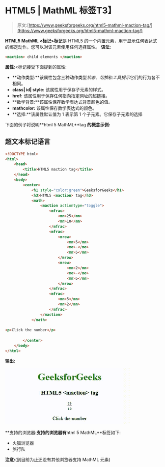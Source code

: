 # HTML5 | MathML <maction>标签</maction>T3】

> 原文:[https://www.geeksforgeeks.org/html5-mathml-maction-tag/](https://www.geeksforgeeks.org/html5-mathml-maction-tag/)

**HTML5 MathML <标记>标记**是 HTML5 的一个内置元素，用于显示任何表达式的绑定动作。您可以对该元素使用任何选择属性。
**语法:**

```html
<maction> child elements </maction> 
```

**属性:**<标记接受下面提到的属性:

*   **动作类型:**该属性包含三种动作类型*状态*、*切换*和*工具提示*它们的行为各不相同。
*   **class| id| style:** 该属性用于保存子元素的样式。
*   **href:** 该属性用于保存任何指向指定网址的超链接。
*   **数学背景:**该属性保存数学表达式背景颜色的值。
*   **mathcolor:** 该属性保存数学表达式的颜色。
*   **选择:**该属性默认值为 1 表示第 1 个子元素。它保存子元素的选择

下面的例子将说明**html 5 MathML<maction>**tag
**的概念示例:**

## 超文本标记语言

```html
<!DOCTYPE html>
<html>
    <head>
        <title>HTML5 maction tag</title>
    </head>
    <body>
        <center>
            <h1 style="color:green">GeeksforGeeks</h1>
            <h3>HTML5 <maction> tag</h3>
            <math>
                <maction actiontype="toggle">
                    <mfrac>
                        <mn>25</mn>
                        <mn>10</mn>
                    </mfrac>
                    <mfrac>
                        <mrow>
                            <mn>5</mn>
                            <mo>⋅</mo>
                            <mn>5</mn>
                        </mrow>
                        <mrow>
                            <mn>2</mn>
                            <mo>⋅</mo>
                            <mn>5</mn>
                        </mrow>
                    </mfrac>
                    <mfrac>
                        <mn>5</mn>
                        <mn>2</mn>
                    </mfrac>
                </maction>
            </math>

<p>Click the number</p>

        </center>
    </body>
</html>
```

**输出:**

![](img/a6524a0b2a8f8ca285082eb5a20406f4.png)

**支持的浏览器:**支持的浏览器有**html 5 MathML<maction>**标签如下:

*   火狐浏览器
*   旅行队

**注意:**(到目前为止还没有其他浏览器支持 MathML 元素)